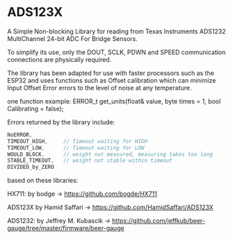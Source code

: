 # ADS123X
A Simple Non-blocking Library for reading from Texas Instruments ADS1232 MultiChannel 24-bit ADC For Bridge Sensors.

To simplify its use, only the DOUT, SCLK, PDWN and SPEED communication connections are physically required.

The library has been adapted for use with faster processors such as the ESP32 and uses functions such as Offset calibration which can minimize Input Offset Error errors to the level of noise at any temperature.

one function example:
  ERROR_t get_units(float& value, byte times = 1, bool Calibrating = false);

Errors returned by the library include:

```cpp
NoERROR,
TIMEOUT_HIGH,     // Timeout waiting for HIGH
TIMEOUT_LOW,      // Timeout waiting for LOW
WOULD_BLOCK,      // weight not measured, measuring takes too long
STABLE_TIMEOUT,   // weight not stable within timeout
DIVIDED_by_ZERO 
```

based on these libraries:

HX711: by bodge -> https://github.com/bogde/HX711 

ADS123X by Hamid Saffari -> https://github.com/HamidSaffari/ADS123X

ADS1232: by Jeffrey M. Kubascik -> https://github.com/jeffkub/beer-gauge/tree/master/firmware/beer-gauge
